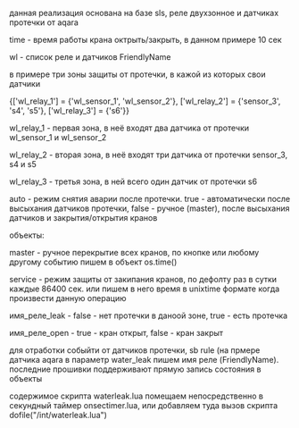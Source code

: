 данная реализация основана на базе sls, реле двухзонное и датчиках протечки от aqara 

time - время работы крана октрыть/закрыть, в данном примере 10 сек

wl - список реле и датчиков FriendlyName

в примере три зоны защиты от протечки, в кажой из которых свои датчики

{['wl_relay_1'] = {'wl_sensor_1', 'wl_sensor_2'}, ['wl_relay_2'] = {'sensor_3', 's4', 's5'}, ['wl_relay_3'] = {'s6'}}

wl_relay_1 - первая зона, в неё входят два датчика от протечки wl_sensor_1 и wl_sensor_2

wl_relay_2 - вторая зона, в неё входят три датчика от протечки sensor_3, s4 и s5

wl_relay_3 - третья зона, в ней всего один датчик от протечки s6

auto - режим снятия аварии после протечки. true - автоматически после высыхания датчиков протечки, false - ручное (master), после высыхания датчиков и закрытия/открытия кранов

объекты:

master - ручное перекрытие всех кранов, по кнопке или любому другому событию пишем в объект os.time()

service - режим защиты от закипания кранов, по дефолту раз в сутки каждые 86400 сек. или пишем в него время в unixtime формате когда произвести данную операцию

имя_реле_leak	- false - нет протечки в даноой зоне, true - есть протечка	

имя_реле_open - true - кран открыт, false - кран закрыт

для отработки собыйти от датчиков протечки, sb rule (на прмере датчика aqara в параметр water_leak пишем имя реле (FriendlyName). последние прошивки поддерживают прямую запись состояния в объекты

содержимое скрипта waterleak.lua помещаем непосредственно в секундный таймер onsectimer.lua, или добавляем туда вызов скрипта dofile("/int/waterleak.lua")
